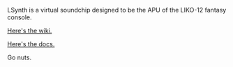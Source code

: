 LSynth is a virtual soundchip designed to be the APU of the LIKO-12 fantasy console.

<a href="https://github.com/abledbody/Rust-LSynth/wiki">Here's the wiki.</a>

<a href="https://docs.rs/lsynth/latest/lsynth/">Here's the docs.</a>

Go nuts.
